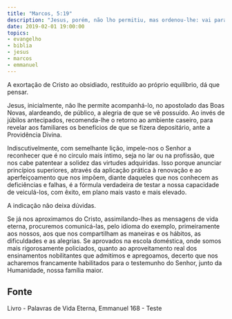 ```yaml
---
title: "Marcos, 5:19"
description: "Jesus, porém, não lho permitiu, mas ordenou-lhe: vai para tua casa, para os teus. Anuncia-lhes tudo o que o Senhor te fez e como teve compaixão de ti."
date: 2019-02-01 19:00:00
topics: 
- evangelho
- biblia
- jesus
- marcos
- emmanuel
---
```


A exortação de Cristo ao obsidiado, restituído ao próprio equilíbrio, dá que pensar.

Jesus, inicialmente, não lhe permite acompanhá-lo, no apostolado das Boas Novas,
alardeando, de público, a alegria de que se vê possuído. Ao invés de júbilos antecipados,
recomenda-lhe o retorno ao ambiente caseiro, para revelar aos familiares os benefícios de
que se fizera depositário, ante a Providência Divina.

Indiscutivelmente, com semelhante lição, impele-nos o Senhor a reconhecer que é no
circulo mais íntimo, seja no lar ou na profissão, que nos cabe patentear a solidez das
virtudes adquiridas. Isso porque anunciar princípios superiores, através da aplicação
prática à renovação e ao aperfeiçoamento que nos impõem, diante daqueles que nos
conhecem as deficiências e falhas, é a fórmula verdadeira de testar a nossa capacidade
de veiculá-los, com êxito, em plano mais vasto e mais elevado.

A indicação não deixa dúvidas.

Se já nos aproximamos do Cristo, assimilando-lhes as mensagens de vida eterna,
procuremos comunicá-las, pelo idioma do exemplo, primeiramente aos nossos, aos que
nos compartilham as maneiras e os hábitos, as dificuldades e as alegrias. Se aprovados
na escola doméstica, onde somos mais rigorosamente policiados, quanto ao
aproveitamento real dos ensinamentos nobilitantes que admitimos e apregoamos, decerto
que nos acharemos francamente habilitados para o testemunho do Senhor, junto da
Humanidade, nossa família maior.



## Fonte
Livro - Palavras de Vida Eterna, Emmanuel
168 - Teste

